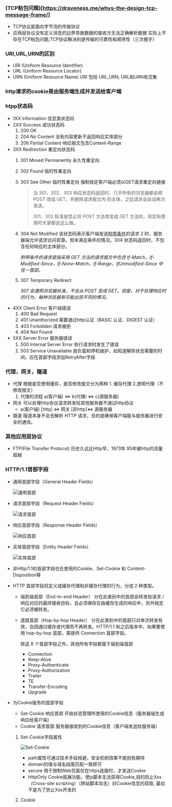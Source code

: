 ### (TCP粘包问题)[https://draveness.me/whys-the-design-tcp-message-frame/]
* TCP协议是面向字节流的传输协议
* 应用层协议没有定义消息的边界导致数据的接收方无法正确解析数据
实际上不存在TCP粘包问题,TCP协议解决的是传输的可靠性和顺序性（三次握手）



### URI,URL,URN的区别
* URI (Uniform Resource Identifier)
* URL (Uniform Resource Locator)
* URN (Uniform Resource Name)
URI 包括 URL,URN; URL和URN有交集

### http请求的cookie是由服务端生成并发送给客户端
  
### htpp状态码
* 1XX Information 信息类状态码
* 2XX Success 成功状态码
    1. 200 OK 
    2. 204 No Content 没有内容更新不返回响应实体部分
    3. 206 Partial Content 响应报文包含Content-Range
* 3XX Redirection 重定向状态码
    1. 301 Moved Permanently 永久性重定向
    2. 302 Found 临时性重定向
    3. 303 See Other 临时性重定向 强制规定客户端必须以GET请求重定向链接
        >当 301、302、303 响应状态码返回时，几乎所有的浏览器都会把 POST 改成 GET，并删除请求报文内
        >的主体，之后请求会自动再次发送。
        >
        >301、302 标准是禁止将 POST 方法改变成 GET 方法的，但实际使用时大家都会这么做。
    4. 304 Not Modified 该状态码表示客户端发送[附带条件](#1)的请求 2 时，服务器端允许请求访问资源，但未满足条件的情况。304 状态码返回时，不包含任何响应的主体部分。

        *<em id="1">附带条件的请求是指采用 GET 方法的请求报文中包含 If-Match，If-Modified-Since，If-None-Match，If-Range，IfUnmodified-Since 中任一首部。</em>*
    5. 307 Temporary Redirect

        *307 会遵照浏览器标准，不会从 POST 变成 GET。但是，对于处理响应时的行为，每种浏览器有可能出现不同的情况。*
* 4XX Client Error 客户端错误
    1. 400 Bad Request
    2. 401 Unanthorized 需要通过http认证（BASIC 认证、DIGEST 认证）
    3. 403 Forbidden 请求被拒
    4. 404 Not Found
* 5XX Server Error 服务器错误
    1. 500 Internal Server Error 执行请求时发生了错误
    2. 503 Service Unavailable 超负载和停机维护，如知道解除状态需要的时间，应在首部字段添加RetryAfter字段

### 代理，网关，隧道
* 代理 根据是否使用缓存，是否修改报文分为两种 1. 缓存代理 2.透明代理（不修改报文）
    1. 代理的流程 a(客户端) <=> b(代理) <=> c(源服务器)
* 网关 可以处理http协议请求转发给其他服务器不通过http协议
    * a(客户端) [http] <=> 网关 [非http]<=> 源服务器
* 隧道 隧道本身不会去解析 HTTP 请求，目的是确保客户端能与服务器进行安全的通信。


### 其他应用层协议
* FTP(File Transfer Protocol) 历史久远比Http早，1973年 95年被http的流量超越

### HTTP/1.1首部字段
* 通用首部字段（General Header Fields）

    ![通用首部](./imgs/http-ghf.png)
* 请求首部字段（Request Header Fields）
    
    ![请求首部](./imgs/http-rhf.png)
* 响应首部字段（Response Header Fields）
    
    ![响应首部](./imgs/http-rphf.png)
* 实体首部字段（Entity Header Fields）
    
    ![实体首部](./imgs/http-ehf.png)
* 非Http/1.1的首部字段也在使用的Cookie、Set-Cookie 和 Content-Disposition等

* HTTP 首部字段将定义成缓存代理和非缓存代理的行为，分成 2 种类型。
    * 端到端首部（End-to-end Header）
        分在此类别中的首部会转发给请求 / 响应对应的最终接收目标，且必须保存在由缓存生成的响应中，另外规定它必须被转发。
    * 逐跳首部（Hop-by-hop Header）
        分在此类别中的首部只对单次转发有效，会因通过缓存或代理而不再转发。HTTP/1.1 和之后版本中，如果要使用 hop-by-hop 首部，需提供 Connection 首部字段。

        除这 8 个首部字段之外，其他所有字段都属于端到端首部
        * Connection
        * Keep-Alive
        * Proxy-Authenticate
        * Proxy-Authorization
        * Trailer
        * TE
        * Transfer-Encoding
        * Upgrade
* 为Cookie服务的首部字段
    * Set-Cookie 响应首部 开始状态管理所使用的Cookie信息（服务器端生成响应给客户端）
    * Cookie 请求首部 服务器接收到的Cookie信息（客户端发送给服务端）
    1. Set-Cookie字段属性

        ![Set-Cookie](./imgs/setcookie-param.png)
        * path属性可通过技术手段规避，安全机制效果不能抱有期待
        * domain的值与域名结尾匹配一致即可
        * secure 用于限制Web页面仅在https连接时，才发送Cookie
        * HttpOnly Cookie拓展功能，使js脚本无法获得Cookie,目的防止Xss（Cross-site scripting）（跨站脚本攻击）对Cookie信息的窃取, 最初不是为了防止Xss开发的
    2. Cookie
    
